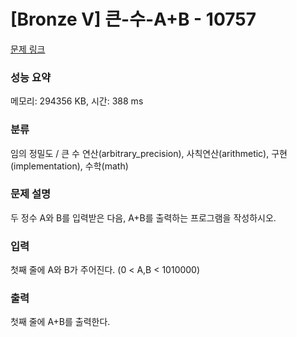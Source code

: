 # [Bronze V] 큰-수-A+B - 10757 

[문제 링크](https://www.acmicpc.net/problem/10757) 

### 성능 요약

메모리: 294356 KB, 시간: 388 ms

### 분류

임의 정밀도 / 큰 수 연산(arbitrary_precision), 사칙연산(arithmetic), 구현(implementation), 수학(math)

### 문제 설명

두 정수 A와 B를 입력받은 다음, A+B를 출력하는 프로그램을 작성하시오.
### 입력 

 첫째 줄에 A와 B가 주어진다. (0 < A,B < 1010000)
### 출력 

 첫째 줄에 A+B를 출력한다.


